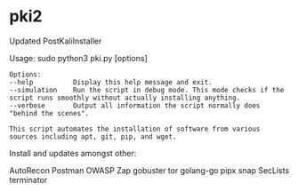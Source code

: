 # pki2
Updated PostKaliInstaller

Usage: sudo python3 pki.py [options]

    Options:
    --help          Display this help message and exit.
    --simulation    Run the script in debug mode. This mode checks if the script runs smoothly without actually installing anything.
    --verbose       Output all information the script normally does "behind the scenes".

    This script automates the installation of software from various sources including apt, git, pip, and wget.

Install and updates amongst other:

  AutoRecon
  Postman
  OWASP Zap
  gobuster
  tor
  golang-go
  pipx
  snap
  SecLists
  terminator
  
